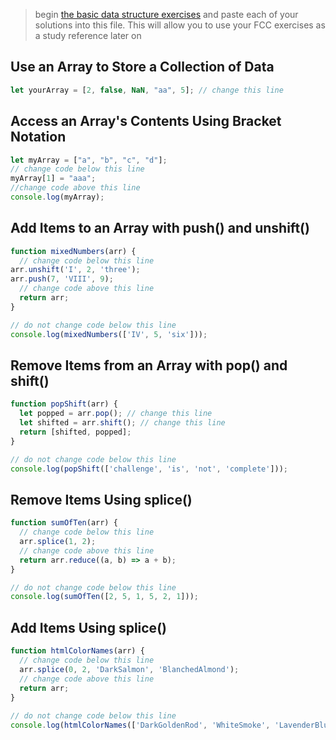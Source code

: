 > begin [the basic data structure exercises](https://learn.freecodecamp.org/javascript-algorithms-and-data-structures/basic-data-structures) and paste each of your solutions into this file.  This will allow you to use your FCC exercises as a study reference later on  


## Use an Array to Store a Collection of Data
```js
let yourArray = [2, false, NaN, "aa", 5]; // change this line
```

##  Access an Array's Contents Using Bracket Notation
```js
let myArray = ["a", "b", "c", "d"];
// change code below this line
myArray[1] = "aaa";
//change code above this line
console.log(myArray);
```

## Add Items to an Array with push() and unshift()
```js
function mixedNumbers(arr) {
  // change code below this line
arr.unshift('I', 2, 'three');
arr.push(7, 'VIII', 9);
  // change code above this line
  return arr;
}

// do not change code below this line
console.log(mixedNumbers(['IV', 5, 'six']));
```

## Remove Items from an Array with pop() and shift()
```js
function popShift(arr) {
  let popped = arr.pop(); // change this line
  let shifted = arr.shift(); // change this line
  return [shifted, popped];
}

// do not change code below this line
console.log(popShift(['challenge', 'is', 'not', 'complete']));
````

## Remove Items Using splice()
```js
function sumOfTen(arr) {
  // change code below this line
  arr.splice(1, 2);
  // change code above this line
  return arr.reduce((a, b) => a + b);
}

// do not change code below this line
console.log(sumOfTen([2, 5, 1, 5, 2, 1]));
```

## Add Items Using splice()
```js
function htmlColorNames(arr) {
  // change code below this line
  arr.splice(0, 2, 'DarkSalmon', 'BlanchedAlmond');
  // change code above this line
  return arr;
} 
 
// do not change code below this line
console.log(htmlColorNames(['DarkGoldenRod', 'WhiteSmoke', 'LavenderBlush', 'PaleTurqoise', 'FireBrick']));
````

## 
